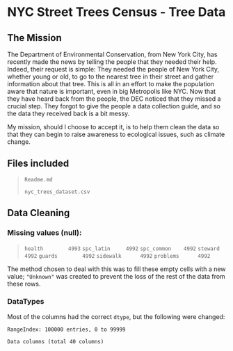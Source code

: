 # NYC Street Trees Census - Tree Data

## The Mission

The Department of Environmental Conservation, from New York City, has recently made the news by telling the people that they needed their help. 
Indeed, their request is simple: They needed the people of New York City, whether young or old, to go to the nearest tree in their street and gather information about that tree.
This is all in an effort to make the population aware that nature is important, even in big Metropolis like NYC. Now that they have heard back from the people, the DEC noticed that they missed a crucial step. 
They forgot to give the people a data collection guide, and so the data they received back is a bit messy.

My mission, should I choose to accept it, is to help them clean the data so that they can begin to raise awareness to ecological issues, such as climate change.

## Files included

>
>`Readme.md`
>
> `nyc_trees_dataset.csv`

## Data Cleaning

### Missing values (null):

>`health        4993`
>`spc_latin     4992`
>`spc_common    4992`
>`steward       4992`
>`guards        4992`
>`sidewalk      4992`
>`problems      4992`

The method chosen to deal with this was to fill these empty cells with a new value;
`"Unknown"` was created to prevent the loss of the rest of the data from these rows.

### DataTypes

Most of the columns had the correct `dtype`, but the following were changed:






`RangeIndex: 100000 entries, 0 to 99999`

`Data columns (total 40 columns)`

